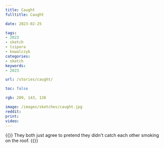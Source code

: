 ```yaml
---
title: Caught
fulltitle: Caught

date: 2023-02-25

tags:
- 2023
- sketch
- tzipora
- kowalczyk
categories:
- sketch
keywords:
- 2023

url: /stories/caught/

toc: false

rgb: 209, 143, 136

image: /images/sketches/caught.jpg
reddit:
print:
video:
---
```

{{<hint caption>}}
They both just agree to pretend they didn't catch each other smoking on the roof.
{{</hint>}}